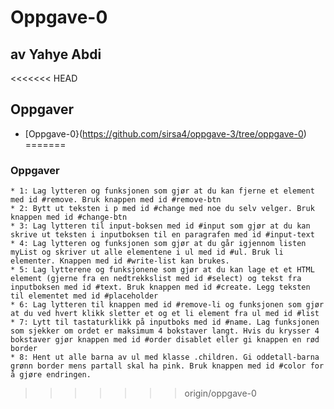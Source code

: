 # Oppgave-0
 ## av Yahye Abdi
 
<<<<<<< HEAD
 ## Oppgaver
 * [Oppgave-0}(https://github.com/sirsa4/oppgave-3/tree/oppgave-0)
=======
### Oppgaver
    * 1: Lag lytteren og funksjonen som gjør at du kan fjerne et element med id #remove. Bruk knappen med id #remove-btn
    * 2: Bytt ut teksten i p med id #change med noe du selv velger. Bruk knappen med id #change-btn
    * 3: Lag lytteren til input-boksen med id #input som gjør at du kan skrive ut teksten i inputboksen til en paragrafen med id #input-text
    * 4: Lag lytteren og funksjonen som gjør at du går igjennom listen myList og skriver ut alle elementene i ul med id #ul. Bruk li elementer. Knappen med id #write-list kan brukes.
    * 5: Lag lytterene og funksjonene som gjør at du kan lage et et HTML element (gjerne fra en nedtrekkslist med id #select) og tekst fra inputboksen med id #text. Bruk knappen med id #create. Legg teksten til elementet med id #placeholder
    * 6: Lag lytteren til knappen med id #remove-li og funksjonen som gjør at du ved hvert klikk sletter et og et li element fra ul med id #list
    * 7: Lytt til tastaturklikk på inputboks med id #name. Lag funksjonen som sjekker om ordet er maksimum 4 bokstaver langt. Hvis du krysser 4 bokstaver gjør knappen med id #order disablet eller gi knappen en rød border
    * 8: Hent ut alle barna av ul med klasse .children. Gi oddetall-barna grønn border mens partall skal ha pink. Bruk knappen med id #color for å gjøre endringen.
>>>>>>> origin/oppgave-0
